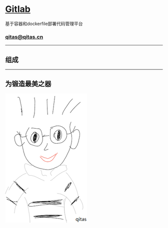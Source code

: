 ﻿# [Gitlab](https://github.com/qitas/Gitlab) 

基于容器和dockerfile部署代码管理平台

### qitas@qitas.cn

---

## 组成


---

## 为锻造最美之器

[![sites](qitas/qitas.png)](http://www.qitas.cn)
